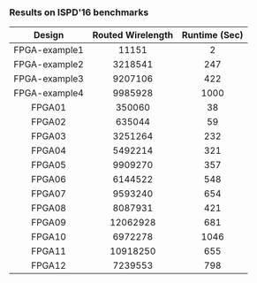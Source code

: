### Results on ISPD'16 benchmarks

|  **Design**   | **Routed Wirelength** | **Runtime (Sec)** |
| :-----------: | :-------------------: | :---------------: |
| FPGA-example1 |         11151         |         2         |
| FPGA-example2 |        3218541        |        247        |
| FPGA-example3 |        9207106        |        422        |
| FPGA-example4 |        9985928        |       1000        |
|    FPGA01     |        350060         |        38         |
|    FPGA02     |        635044         |        59         |
|    FPGA03     |        3251264        |        232        |
|    FPGA04     |        5492214        |        321        |
|    FPGA05     |        9909270        |        357        |
|    FPGA06     |        6144522        |        548        |
|    FPGA07     |        9593240        |        654        |
|    FPGA08     |        8087931        |        421        |
|    FPGA09     |       12062928        |        681        |
|    FPGA10     |        6972278        |       1046        |
|    FPGA11     |       10918250        |        655        |
|    FPGA12     |        7239553        |        798        |
